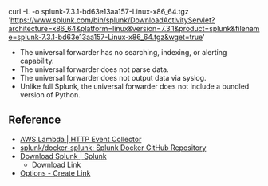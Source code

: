 

curl -L -o splunk-7.3.1-bd63e13aa157-Linux-x86_64.tgz 'https://www.splunk.com/bin/splunk/DownloadActivityServlet?architecture=x86_64&platform=linux&version=7.3.1&product=splunk&filename=splunk-7.3.1-bd63e13aa157-Linux-x86_64.tgz&wget=true'


- The universal forwarder has no searching, indexing, or alerting capability.
- The universal forwarder does not parse data.
- The universal forwarder does not output data via syslog.
- Unlike full Splunk, the universal forwarder does not include a bundled version of Python.

## Reference
- [AWS Lambda \| HTTP Event Collector](http://dev.splunk.com/view/event-collector/SP-CAAAE6W)
- [splunk/docker\-splunk: Splunk Docker GitHub Repository](https://github.com/splunk/docker-splunk)
- [Download Splunk \| Splunk](https://www.splunk.com/pt_br/goto/Download_4_2)
    - Download Link
- [Options \- Create Link](chrome-extension://gcmghdmnkfdbncmnmlkkglmnnhagajbm/options.html)
